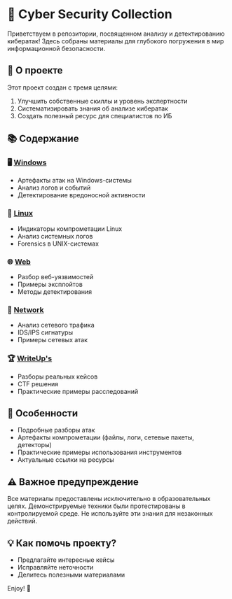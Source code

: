 # 🔐 Cyber Security Collection

Приветствуем в репозитории, посвященном анализу и детектированию кибератак! Здесь собраны материалы для глубокого погружения в мир информационной безопасности.

## 🌟 О проекте

Этот проект создан с тремя целями:
1. Улучшить собственные скиллы и уровень экспертности
2. Систематизировать знания об анализе кибератак
3. Создать полезный ресурс для специалистов по ИБ

## 📚 Содержание

### 🖥️ [Windows](Cyber%20Security%20Collection/Windows.md)
- Артефакты атак на Windows-системы
- Анализ логов и событий
- Детектирование вредоносной активности

### 🐧 [Linux](Cyber%20Security%20Collection/Linux.md)
- Индикаторы компрометации Linux
- Анализ системных логов
- Forensics в UNIX-системах

### 🌐 [Web](Cyber%20Security%20Collection/Web.md)
- Разбор веб-уязвимостей
- Примеры эксплойтов
- Методы детектирования

### 📡 [Network](Cyber%20Security%20Collection/Network.md)
- Анализ сетевого трафика
- IDS/IPS сигнатуры
- Примеры сетевых атак

### 🏆 [WriteUp's](Cyber%20Security%20Collection/WriteUp's.md)
- Разборы реальных кейсов
- CTF решения
- Практические примеры расследований

## 🚀 Особенности
- Подробные разборы атак
- Артефакты компрометации (файлы, логи, сетевые пакеты, детекторы)
- Практические примеры использования инструментов
- Актуальные ссылки на ресурсы

## ⚠️ Важное предупреждение
Все материалы предоставлены исключительно в образовательных целях. Демонстрируемые техники были протестированы в контролируемой среде. Не используйте эти знания для незаконных действий.

## 💡 Как помочь проекту?
- Предлагайте интересные кейсы
- Исправляйте неточности
- Делитесь полезными материалами

Enjoy! 🚀
